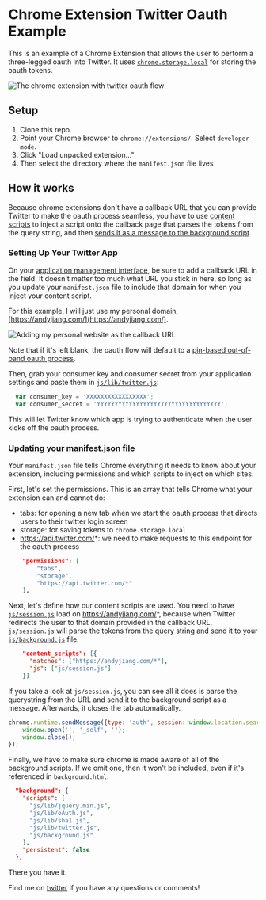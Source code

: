 # Chrome Extension Twitter Oauth Example

This is an example of a Chrome Extension that allows the user to perform a three-legged oauth into Twitter. It uses [`chrome.storage.local`](https://developer.chrome.com/extensions/storage) for storing the oauth tokens.

![The chrome extension with twitter oauth flow](http://i.imgur.com/aCJLuvQ.gif)

## Setup

1. Clone this repo.
2. Point your Chrome browser to `chrome://extensions/`. Select `developer mode`.
3. Click "Load unpacked extension..."
4. Then select the directory where the `manifest.json` file lives

## How it works

Because chrome extensions don't have a callback URL that you can provide Twitter to make the oauth process seamless, you have to use [content scripts](https://developer.chrome.com/extensions/content_scripts) to inject a script onto the callback page that parses the tokens from the query string, and then [sends it as a message to the background script](https://developer.chrome.com/extensions/messaging).

### Setting Up Your Twitter App

On your [application management interface](https://apps.twitter.com), be sure to add a callback URL in the field. It doesn't matter too much what URL you stick in here, so long as you update your `manifest.json` file to include that domain for when you inject your content script.

For this example, I will just use my personal domain, [https://andyjiang.com/](https://andyjiang.com/).

![Adding my personal website as the callback URL](http://i.imgur.com/4AFL2CE.png)

Note that if it's left blank, the oauth flow will default to a [pin-based out-of-band oauth process](https://dev.twitter.com/oauth/pin-based).

Then, grab your consumer key and consumer secret from your application settings and paste them in [`js/lib/twitter.js`](https://github.com/lambtron/chrome-extension-twitter-oauth-example/blob/master/js/lib/twitter.js#L3-L4):

```javascript
  var consumer_key = 'XXXXXXXXXXXXXXXXX';
  var consumer_secret = 'YYYYYYYYYYYYYYYYYYYYYYYYYYYYYYYYYYY';
```

This will let Twitter know which app is trying to authenticate when the user kicks off the oauth process.

### Updating your manifest.json file

Your `manifest.json` file tells Chrome everything it needs to know about your extension, including permissions and which scripts to inject on which sites.

First, let's set the permissions. This is an array that tells Chrome what your extension can and cannot do:
- tabs: for opening a new tab when we start the oauth process that directs users to their twitter login screen
- storage: for saving tokens to `chrome.storage.local`
- https://api.twitter.com/*: we need to make requests to this endpoint for the oauth process

```json
    "permissions": [
        "tabs",
        "storage",
        "https://api.twitter.com/*"
    ],
```

Next, let's define how our content scripts are used. You need to have [`js/session.js`](https://github.com/lambtron/chrome-extension-twitter-oauth-example/blob/master/js/session.js) load on https://andyjiang.com/*, because when Twitter redirects the user to that domain provided in the callback URL, `js/session.js` will parse the tokens from the query string and send it to your [`js/background.js`](https://github.com/lambtron/chrome-extension-twitter-oauth-example/blob/master/js/background.js) file.

```json
    "content_scripts": [{
      "matches": ["https://andyjiang.com/*"],
      "js": ["js/session.js"]
    }]
```

If you take a look at `js/session.js`, you can see all it does is parse the querystring from the URL and send it to the background script as a message. Afterwards, it closes the tab automatically.

```js
chrome.runtime.sendMessage({type: 'auth', session: window.location.search.substr(1)}, function(response) {
    window.open('', '_self', '');
    window.close();
});
```

Finally, we have to make sure chrome is made aware of all of the background scripts. If we omit one, then it won't be included, even if it's referenced in `background.html`.

```json
  "background": {
    "scripts": [
      "js/lib/jquery.min.js",
      "js/lib/oAuth.js",
      "js/lib/sha1.js",
      "js/lib/twitter.js",
      "js/background.js"
    ],
    "persistent": false
  },
```

There you have it.

Find me on [twitter](https://twitter.com/andyjiang) if you have any questions or comments!

